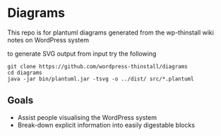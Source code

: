 # Diagrams

This repo is for plantuml diagrams generated from the wp-thinstall wiki notes on WordPress system

to generate SVG output from input try the following

```
git clone https://github.com/wordpress-thinstall/diagrams
cd diagrams
java -jar bin/plantuml.jar -tsvg -o ../dist/ src/*.plantuml
```

## Goals

* Assist people visualising the WordPress system
* Break-down explicit information into easily digestable blocks


